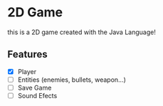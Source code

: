 # 2D Game
 
this is a 2D game created with the Java Language!<br>

## Features

- [x] Player
- [ ] Entities (enemies, bullets, weapon...)
- [ ] Save Game
- [ ] Sound Efects